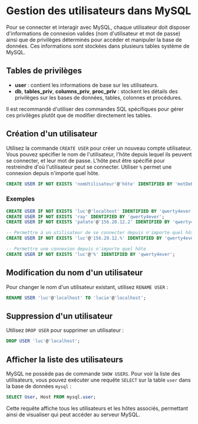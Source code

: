 # Gestion des utilisateurs dans MySQL

Pour se connecter et interagir avec MySQL, chaque utilisateur doit disposer d'informations de connexion valides (nom d'utilisateur et mot de passe) ainsi que de privilèges déterminés pour accéder et manipuler la base de données. Ces informations sont stockées dans plusieurs tables système de MySQL.

## Tables de privilèges
- **user** : contient les informations de base sur les utilisateurs.
- **db**, **tables_priv**, **columns_priv**, **proc_priv** : stockent les détails des privilèges sur les bases de données, tables, colonnes et procédures.

Il est recommandé d'utiliser des commandes SQL spécifiques pour gérer ces privilèges plutôt que de modifier directement les tables.

## Création d'un utilisateur

Utilisez la commande `CREATE USER` pour créer un nouveau compte utilisateur. Vous pouvez spécifier le nom de l'utilisateur, l'hôte depuis lequel ils peuvent se connecter, et leur mot de passe. L'hôte peut être spécifié pour restreindre d'où l'utilisateur peut se connecter. Utiliser `%` permet une connexion depuis n'importe quel hôte.

```sql
CREATE USER IF NOT EXISTS 'nomUtilisateur'@'hôte' IDENTIFIED BY 'motDePasse';
```

### Exemples

```sql
CREATE USER IF NOT EXISTS 'luc'@'localhost' IDENTIFIED BY 'qwerty4ever';
CREATE USER IF NOT EXISTS 'ray' IDENTIFIED BY 'qwerty4ever';
CREATE USER IF NOT EXISTS 'patate'@'156.20.12.2' IDENTIFIED BY 'qwerty4ever';

-- Permettre à un utilisateur de se connecter depuis n'importe quel hôte commençant par 156.20.12
CREATE USER IF NOT EXISTS 'luc'@'156.20.12.%' IDENTIFIED BY 'qwerty4ever';

-- Permettre une connexion depuis n'importe quel hôte
CREATE USER IF NOT EXISTS 'luc'@'%' IDENTIFIED BY 'qwerty4ever';
```

## Modification du nom d'un utilisateur

Pour changer le nom d'un utilisateur existant, utilisez `RENAME USER` :

```sql
RENAME USER 'luc'@'localhost' TO 'lucie'@'localhost';
```

## Suppression d'un utilisateur

Utilisez `DROP USER` pour supprimer un utilisateur :

```sql
DROP USER 'luc'@'localhost';
```

## Afficher la liste des utilisateurs

MySQL ne possède pas de commande `SHOW USERS`. Pour voir la liste des utilisateurs, vous pouvez exécuter une requête `SELECT` sur la table `user` dans la base de données `mysql` :

```sql
SELECT User, Host FROM mysql.user;
```

Cette requête affiche tous les utilisateurs et les hôtes associés, permettant ainsi de visualiser qui peut accéder au serveur MySQL.